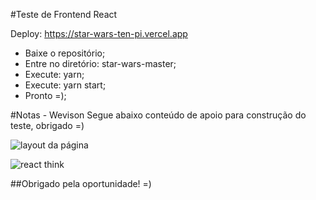 #Teste de Frontend React

Deploy: https://star-wars-ten-pi.vercel.app

- Baixe o repositório;
- Entre no diretório: star-wars-master;
- Execute: yarn;
- Execute: yarn start;
- Pronto =);

#Notas - Wevison
Segue abaixo conteúdo de apoio para construção do teste, obrigado =)

![layout da página](https://i.ibb.co/qBMSWmn/layout.png)

![react think](https://i.ibb.co/QvPZMhJ/20190419-222347.jpg)

##Obrigado pela oportunidade! =)
